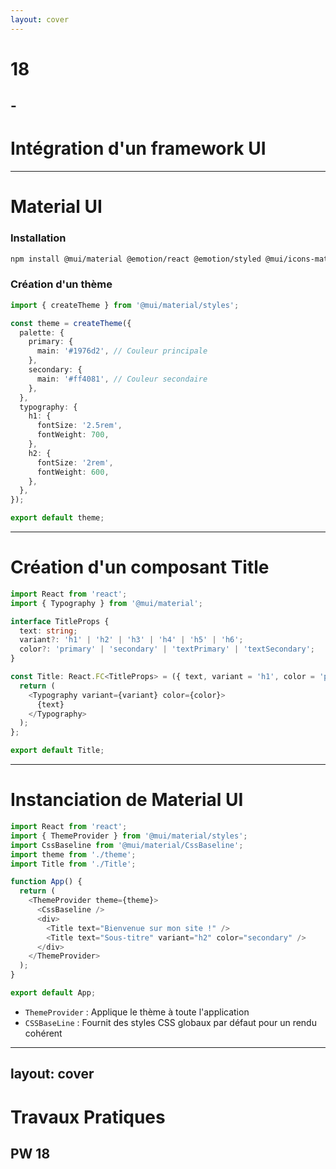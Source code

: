 ```yaml
---
layout: cover
---
```


# 18

## - 

# Intégration d'un framework UI

---

# Material UI

### Installation

```bash
npm install @mui/material @emotion/react @emotion/styled @mui/icons-material
```

### Création d'un thème

```typescript {*}{maxHeight:'300px'}
import { createTheme } from '@mui/material/styles';

const theme = createTheme({
  palette: {
    primary: {
      main: '#1976d2', // Couleur principale
    },
    secondary: {
      main: '#ff4081', // Couleur secondaire
    },
  },
  typography: {
    h1: {
      fontSize: '2.5rem',
      fontWeight: 700,
    },
    h2: {
      fontSize: '2rem',
      fontWeight: 600,
    },
  },
});

export default theme;
```

---

# Création d'un composant Title

```typescript
import React from 'react';
import { Typography } from '@mui/material';

interface TitleProps {
  text: string;
  variant?: 'h1' | 'h2' | 'h3' | 'h4' | 'h5' | 'h6';
  color?: 'primary' | 'secondary' | 'textPrimary' | 'textSecondary';
}

const Title: React.FC<TitleProps> = ({ text, variant = 'h1', color = 'primary' }) => {
  return (
    <Typography variant={variant} color={color}>
      {text}
    </Typography>
  );
};

export default Title;
```

---

# Instanciation de Material UI

```typescript
import React from 'react';
import { ThemeProvider } from '@mui/material/styles';
import CssBaseline from '@mui/material/CssBaseline';
import theme from './theme';
import Title from './Title';

function App() {
  return (
    <ThemeProvider theme={theme}>
      <CssBaseline />
      <div>
        <Title text="Bienvenue sur mon site !" />
        <Title text="Sous-titre" variant="h2" color="secondary" />
      </div>
    </ThemeProvider>
  );
}

export default App;
```

- `ThemeProvider` : Applique le thème à toute l'application
- `CSSBaseLine` : Fournit des styles CSS globaux par défaut pour un rendu cohérent

---
layout: cover
---

# Travaux Pratiques

## PW 18
